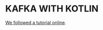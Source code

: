 # KAFKA WITH KOTLIN

[We followed a tutorial online](https://aseigneurin.github.io/2018/08/01/kafka-tutorial-1-simple-producer-in-kotlin.html).
